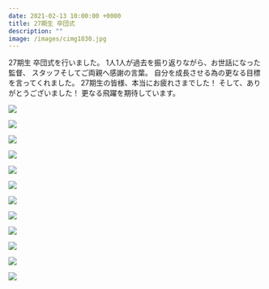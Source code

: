 ```yaml
---
date: 2021-02-13 10:00:00 +0000
title: 27期生 卒団式
description: ""
image: /images/cimg1830.jpg
---
```

27期生 卒団式を行いました。
1人1人が過去を振り返りながら、お世話になった監督、
スタッフそしてご両親へ感謝の言葉。
自分を成長させる為の更なる目標を言ってくれました。
27期生の皆様、本当にお疲れさまでした！
そして、ありがとうございました！
更なる飛躍を期待しています。

![](/images/cimg1837.jpg)

![](/images/cimg1838.jpg)

![](/images/cimg1839.jpg)

![](/images/cimg1836.jpg)

![](/images/cimg1864.jpg)

![](/images/cimg1869.jpg)

![](/images/cimg1840.jpg)

![](/images/cimg1883.jpg)

![](/images/cimg1884.jpg)

![](/images/cimg1885.jpg)

![](/images/cimg1886.jpg)

![](/images/cimg1891.jpg)